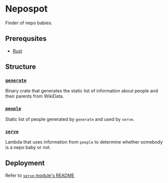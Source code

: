 # Nepospot

Finder of nepo babies.

## Prerequsites

* [Rust](https://www.rust-lang.org/)

## Structure

### [`generate`](generate)

Binary crate that generates the static list of information about people and their parents from WikiData.

### [`people`](people)

Static list of people generated by `generate` and used by `serve`.

### [`serve`](serve)

Lambda that uses information from `people` to determine whether somebody is a nepo baby or not.

## Deployment

Refer to [`serve` module's README](serve/README.md)
